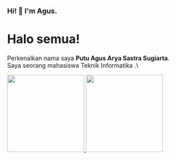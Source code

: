 ### Hi! 👋 I'm Agus.


# Halo semua! 
Perkenalkan nama saya **Putu Agus Arya Sastra Sugiarta**.\
Saya seorang mahasiswa Teknik Informatika .\

 
<p align="left">
<a href="https://github.com/GusSas">
  <img height="180em" src="https://github-readme-stats-eight-theta.vercel.app/api?username=GusSas&show_icons=true&theme=algolia&include_all_commits=true&count_private=true"/>
  <img height="180em" src="https://github-readme-stats-eight-theta.vercel.app/api/top-langs/?username=GusSas&layout=compact&langs_count=8&theme=algolia"/>
</a>
</p>
